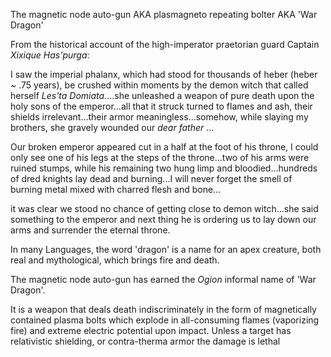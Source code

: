 The magnetic node auto-gun AKA plasmagneto repeating bolter AKA 'War Dragon'

From the historical account of the high-imperator praetorian guard Captain _Xixique Has'purga_:

  I saw the imperial phalanx, which had stood for thousands of heber (heber ~ .75 years), be crushed within moments by the demon witch that called herself _Les'ta Domiata_....she unleashed a weapon of pure death upon the holy sons of the emperor...all that it struck turned to flames and ash, their shields irrelevant...their armor meaningless...somehow, while slaying my brothers, she gravely wounded our _dear father_ ...

  Our broken emperor appeared cut in a half at the foot of his throne, I could only see one of his legs at the steps of the throne...two of his arms were ruined stumps, while his remaining two hung limp and bloodied...hundreds of dred knights lay dead and burning...I will never forget the smell of burning metal mixed with charred flesh and bone...

  it was clear we stood no chance of getting close to demon witch...she said something to the emperor and next thing he is ordering us to lay down our arms and surrender the eternal throne.

In many Languages, the word 'dragon' is a name for an apex creature, both real and mythological, which brings fire and death.

The magnetic node auto-gun has earned the _Ogion_ informal name of 'War Dragon'.

It is a weapon that deals death indiscriminately in the form of magnetically contained plasma bolts which explode in all-consuming flames (vaporizing fire) and extreme electric potential upon impact. Unless a target has relativistic shielding, or contra-therma armor the damage is lethal 
